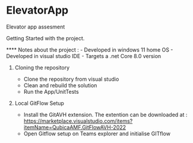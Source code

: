 # ElevatorApp
 Elevator app assesment

 Getting Started with the project.

 **** Notes about the project :
		- Developed in windows 11 home OS
		- Developed in visual studio IDE
		- Targets a  .net Core 8.0 version
		
1. Cloning the repository
	- Clone the repository from visual studio
	- Clean and rebuild the solution
	- Run the App/UnitTests
	
2. Local GitFlow Setup
	- Install the GitAVH extension. The extention can be downloaded at :
		https://marketplace.visualstudio.com/items?itemName=QubicaAMF.GitFlowAVH-2022
	- Open Gitflow setup on Teams explorer and initialise GITflow